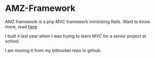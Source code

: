 AMZ-Framework
=============

AMZ framework is a php MVC framework mimicking Rails. Want to know more, read <a href="http://173.236.6.144/?p=149&lang=USA">here</a> 

I built it last year when I was trying to learn MVC for a senior project at school.

I am moving it from my bitbucket repo to github. 

